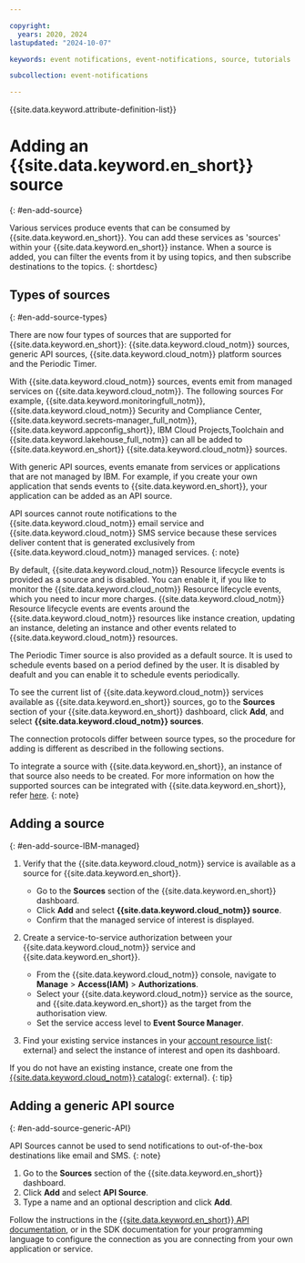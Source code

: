 ```yaml
---

copyright:
  years: 2020, 2024
lastupdated: "2024-10-07"

keywords: event notifications, event-notifications, source, tutorials

subcollection: event-notifications

---
```


{{site.data.keyword.attribute-definition-list}}

# Adding an {{site.data.keyword.en_short}} source
{: #en-add-source}

Various services produce events that can be consumed by {{site.data.keyword.en_short}}. You can add these services as 'sources' within your {{site.data.keyword.en_short}} instance. When a source is added, you can filter the events from it by using topics, and then subscribe destinations to the topics.
{: shortdesc}

## Types of sources
{: #en-add-source-types}

There are now four types of sources that are supported for {{site.data.keyword.en_short}}: {{site.data.keyword.cloud_notm}} sources, generic API sources, {{site.data.keyword.cloud_notm}} platform sources and the Periodic Timer.

With {{site.data.keyword.cloud_notm}} sources, events emit from managed services on {{site.data.keyword.cloud_notm}}. The following sources For example, {{site.data.keyword.monitoringfull_notm}}, {{site.data.keyword.cloud_notm}} Security and Compliance Center, {{site.data.keyword.secrets-manager_full_notm}}, {{site.data.keyword.appconfig_short}}, IBM Cloud Projects,Toolchain and {{site.data.keyword.lakehouse_full_notm}} can all be added to {{site.data.keyword.en_short}} {{site.data.keyword.cloud_notm}} sources.

With generic API sources, events emanate from services or applications that are not managed by IBM. For example, if you create your own application that sends events to {{site.data.keyword.en_short}}, your application can be added as an API source.

API sources cannot route notifications to the {{site.data.keyword.cloud_notm}} email service and {{site.data.keyword.cloud_notm}} SMS service because these services deliver content that is generated exclusively from {{site.data.keyword.cloud_notm}} managed services.
{: note}

By default, {{site.data.keyword.cloud_notm}} Resource lifecycle events is provided as a source and is disabled. You can enable it, if you like to monitor the {{site.data.keyword.cloud_notm}} Resource lifecycle events, which you need to incur more charges. {{site.data.keyword.cloud_notm}} Resource lifecycle events are events around the {{site.data.keyword.cloud_notm}} resources like instance creation, updating an instance, deleting an instance and other events related to {{site.data.keyword.cloud_notm}} resources.

The Periodic Timer source is also provided as a default source. It is used to schedule events based on a period defined by the user. It is disabled by deafult and you can enable it to schedule events periodically. 

To see the current list of {{site.data.keyword.cloud_notm}} services available as {{site.data.keyword.en_short}} sources, go to the **Sources** section of your {{site.data.keyword.en_short}} dashboard, click **Add**, and select **{{site.data.keyword.cloud_notm}} sources**.

The connection protocols differ between source types, so the procedure for adding is different as described in the following sections.

To integrate a source with {{site.data.keyword.en_short}}, an instance of that source also needs to be created. For more information on how the supported sources can be integrated with {{site.data.keyword.en_short}}, refer [here](/docs/event-notifications?topic=event-notifications-en-source).
{: note}

## Adding a source
{: #en-add-source-IBM-managed}

1. Verify that the {{site.data.keyword.cloud_notm}} service is available as a source for {{site.data.keyword.en_short}}.
   - Go to the **Sources** section of the {{site.data.keyword.en_short}} dashboard.
   - Click **Add** and select **{{site.data.keyword.cloud_notm}} source**.
   - Confirm that the managed service of interest is displayed.

1. Create a service-to-service authorization between your {{site.data.keyword.cloud_notm}} service and {{site.data.keyword.en_short}}.
   - From the {{site.data.keyword.cloud_notm}} console, navigate to **Manage** > **Access(IAM)** > **Authorizations**.
   - Select your {{site.data.keyword.cloud_notm}} service as the source, and {{site.data.keyword.en_short}} as the target from the authorisation view.
   - Set the service access level to **Event Source Manager**.

1. Find your existing service instances in your [account resource list](https://cloud.ibm.com/resources){: external} and select the instance of interest and open its dashboard.

If you do not have an existing instance, create one from the [{{site.data.keyword.cloud_notm}} catalog](https://cloud.ibm.com/catalog){: external}.
{: tip}

## Adding a generic API source
{: #en-add-source-generic-API}

API Sources cannot be used to send notifications to out-of-the-box destinations like email and SMS.
{: note}

1. Go to the **Sources** section of the {{site.data.keyword.en_short}} dashboard.
1. Click **Add** and select **API Source**.
1. Type a name and an optional description and click **Add**.

Follow the instructions in the [{{site.data.keyword.en_short}} API documentation](/apidocs/event-notifications), or in the SDK documentation for your programming language to configure the connection as you are connecting from your own application or service.
